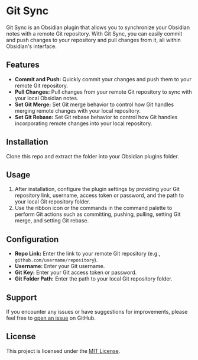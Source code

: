 # Git Sync

Git Sync is an Obsidian plugin that allows you to synchronize your Obsidian notes with a remote Git repository. With Git Sync, you can easily commit and push changes to your repository and pull changes from it, all within Obsidian's interface.

## Features

- **Commit and Push:** Quickly commit your changes and push them to your remote Git repository.
- **Pull Changes:** Pull changes from your remote Git repository to sync with your local Obsidian notes.
- **Set Git Merge:** Set Git merge behavior to control how Git handles merging remote changes with your local repository.
- **Set Git Rebase:** Set Git rebase behavior to control how Git handles incorporating remote changes into your local repository.

## Installation

Clone this repo and extract the folder into your Obsidian plugins folder.

## Usage

1. After installation, configure the plugin settings by providing your Git repository link, username, access token or password, and the path to your local Git repository folder.
2. Use the ribbon icon or the commands in the command palette to perform Git actions such as committing, pushing, pulling, setting Git merge, and setting Git rebase.

## Configuration

- **Repo Link:** Enter the link to your remote Git repository (e.g., `github.com/username/repository`).
- **Username:** Enter your Git username.
- **Git Key:** Enter your Git access token or password.
- **Git Folder Path:** Enter the path to your local Git repository folder.

## Support

If you encounter any issues or have suggestions for improvements, please feel free to [open an issue](https://github.com/Caitex212/Git-Sync/issues) on GitHub.

## License

This project is licensed under the [MIT License](LICENSE).